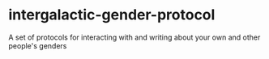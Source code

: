 # intergalactic-gender-protocol
A set of protocols for interacting with and writing about your own and other people's genders

